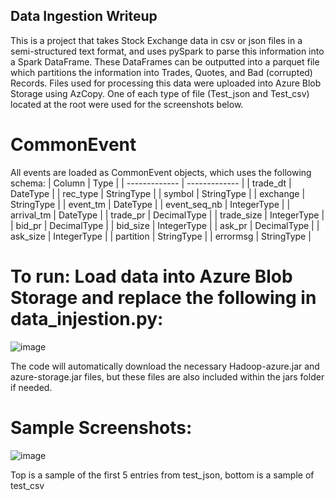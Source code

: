 ## Data Ingestion Writeup
This is a project that takes Stock Exchange data in csv or json files in a semi-structured text format, and uses pySpark to parse this information into a Spark DataFrame. These DataFrames can be outputted into a parquet file which partitions the information into Trades, Quotes, and Bad (corrupted) Records.  Files used for processing this data were uploaded into Azure Blob Storage using AzCopy. One of each type of file (Test_json and Test_csv) located at the root were used for the screenshots below.
# CommonEvent
All events are loaded as CommonEvent objects, which uses the following schema:
| Column  	| Type 		|
| ------------- 	| ------------- 	|
| trade_dt  	| DateType  	|
| rec_type 	| StringType 	|
| symbol 	| StringType 	|
| exchange 	| StringType 	|
| event_tm 	| DateType 	|
| event_seq_nb | IntegerType 	|
| arrival_tm 	| DateType	|
| trade_pr 	| DecimalType 	|
| trade_size 	| IntegerType 	|
| bid_pr 	| DecimalType 	|
| bid_size 	| IntegerType 	|
| ask_pr 	| DecimalType 	|
| ask_size 	| IntegerType 	|
| partition 	| StringType 	|
| errormsg 	| StringType 	|

# To run: Load data into Azure Blob Storage and replace the following in data_injestion.py:
 ![image](https://github.com/user-attachments/assets/8e247bf1-ef39-43a0-97d9-abe54d666b0c)


The code will automatically download the necessary Hadoop-azure.jar and azure-storage.jar files, but these files are also included within the jars folder if needed.

# Sample Screenshots:
 ![image](https://github.com/user-attachments/assets/e3ffc85c-8064-42bd-bb88-439e87851ec1)

Top is a sample of the first 5 entries from test_json, bottom is a sample of test_csv
